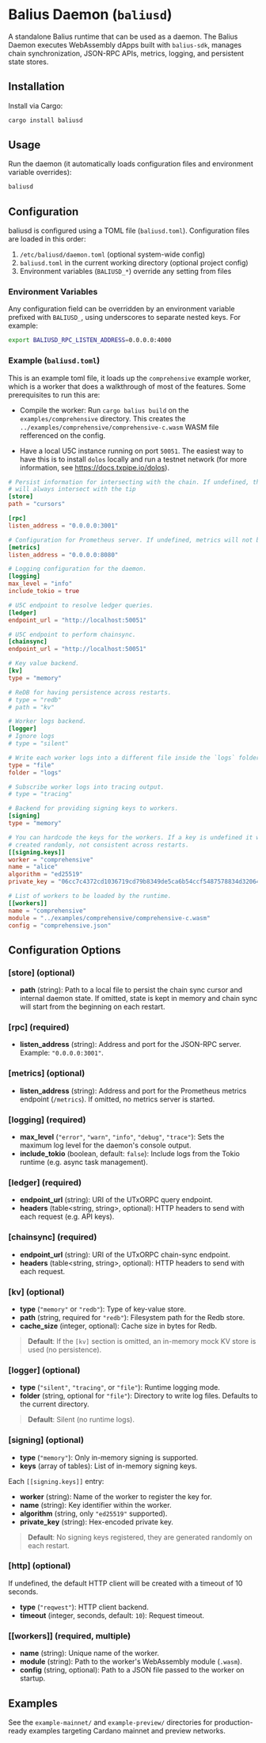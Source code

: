 # Balius Daemon (`baliusd`)

A standalone Balius runtime that can be used as a daemon. The Balius Daemon
executes WebAssembly dApps built with `balius-sdk`, manages chain
synchronization, JSON-RPC APIs, metrics, logging, and persistent state stores.

## Installation

Install via Cargo:

```bash
cargo install baliusd
```

## Usage

Run the daemon (it automatically loads configuration files and environment
variable overrides):

```bash
baliusd
```

## Configuration

baliusd is configured using a TOML file (`baliusd.toml`). Configuration files are loaded in this order:

1. `/etc/baliusd/daemon.toml` (optional system-wide config)
2. `baliusd.toml` in the current working directory (optional project config)
3. Environment variables (`BALIUSD_*`) override any setting from files

### Environment Variables

Any configuration field can be overridden by an environment variable prefixed
with `BALIUSD_`, using underscores to separate nested keys. For example:

```bash
export BALIUSD_RPC_LISTEN_ADDRESS=0.0.0.0:4000
```

### Example (`baliusd.toml`)

This is an example toml file, it loads up the `comprehensive` example worker,
which is a worker that does a walkthrough of most of the features. Some
prerequisites to run this are:

* Compile the worker: Run `cargo balius build` on the `examples/comprehensive`
  directory. This creates the `../examples/comprehensive/comprehensive-c.wasm`
  WASM file refferenced on the config.

* Have a local U5C instance running on port `50051`. The easiest way to have
  this is to install `dolos` locally and run a testnet network (for more
  information, see https://docs.txpipe.io/dolos).

```toml
# Persist information for intersecting with the chain. If undefined, the daemon
# will always intersect with the tip
[store]
path = "cursors"

[rpc]
listen_address = "0.0.0.0:3001"

# Configuration for Prometheus server. If undefined, metrics will not be exposed.
[metrics]
listen_address = "0.0.0.0:8080"

# Logging configuration for the daemon.
[logging]
max_level = "info"
include_tokio = true

# U5C endpoint to resolve ledger queries.
[ledger]
endpoint_url = "http://localhost:50051"

# U5C endpoint to perform chainsync.
[chainsync]
endpoint_url = "http://localhost:50051"

# Key value backend.
[kv]
type = "memory"

# ReDB for having persistence across restarts.
# type = "redb"
# path = "kv"

# Worker logs backend.
[logger]
# Ignore logs
# type = "silent"

# Write each worker logs into a different file inside the `logs` folder
type = "file"
folder = "logs"

# Subscribe worker logs into tracing output.
# type = "tracing"

# Backend for providing signing keys to workers.
[signing]
type = "memory"

# You can hardcode the keys for the workers. If a key is undefined it will be
# created randomly, not consistent across restarts.
[[signing.keys]]
worker = "comprehensive"
name = "alice"
algorithm = "ed25519"
private_key = "06cc7c4372cd1036719cd79b8349de5ca6b54ccf5487578834d32064b4b1ec53"

# List of workers to be loaded by the runtime.
[[workers]]
name = "comprehensive"
module = "../examples/comprehensive/comprehensive-c.wasm"
config = "comprehensive.json"
```

## Configuration Options

### [store] (optional)

- **path** (string): Path to a local file to persist the chain sync cursor and
  internal daemon state. If omitted, state is kept in memory and chain sync will
  start from the beginning on each restart.

### [rpc] (required)

- **listen_address** (string): Address and port for the JSON-RPC server.
  Example: `"0.0.0.0:3001"`.

### [metrics] (optional)

- **listen_address** (string): Address and port for the Prometheus metrics
  endpoint (`/metrics`). If omitted, no metrics server is started.

### [logging] (required)

- **max_level** (`"error"`, `"warn"`, `"info"`, `"debug"`, `"trace"`): Sets the
  maximum log level for the daemon's console output.
- **include_tokio** (boolean, default: `false`): Include logs from the Tokio
  runtime (e.g. async task management).

### [ledger] (required)

- **endpoint_url** (string): URI of the UTxORPC query endpoint.
- **headers** (table<string, string>, optional): HTTP headers to send with each
  request (e.g. API keys).

### [chainsync] (required)

- **endpoint_url** (string): URI of the UTxORPC chain-sync endpoint.
- **headers** (table<string, string>, optional): HTTP headers to send with each
  request.

### [kv] (optional)

- **type** (`"memory"` or `"redb"`): Type of key-value store.
- **path** (string, required for `"redb"`): Filesystem path for the Redb store.
- **cache_size** (integer, optional): Cache size in bytes for Redb.

> **Default**: If the `[kv]` section is omitted, an in-memory mock KV store is
> used (no persistence).

### [logger] (optional)

- **type** (`"silent"`, `"tracing"`, or `"file"`): Runtime logging mode.
- **folder** (string, optional for `"file"`): Directory to write log files.
  Defaults to the current directory.

> **Default**: Silent (no runtime logs).

### [signing] (optional)

- **type** (`"memory"`): Only in-memory signing is supported.
- **keys** (array of tables): List of in-memory signing keys.

Each `[[signing.keys]]` entry:

- **worker** (string): Name of the worker to register the key for.
- **name** (string): Key identifier within the worker.
- **algorithm** (string, only `"ed25519"` supported).
- **private_key** (string): Hex-encoded private key.

> **Default**: No signing keys registered, they are generated randomly on each
> restart.

### [http] (optional)

If undefined, the default HTTP client will be created with a timeout of 10
seconds.

- **type** (`"reqwest"`): HTTP client backend.
- **timeout** (integer, seconds, default: `10`): Request timeout.

### [[workers]] (required, multiple)

- **name** (string): Unique name of the worker.
- **module** (string): Path to the worker's WebAssembly module (`.wasm`).
- **config** (string, optional): Path to a JSON file passed to the worker on
  startup.

## Examples

See the `example-mainnet/` and `example-preview/` directories for
production-ready examples targeting Cardano mainnet and preview networks.
